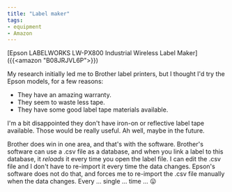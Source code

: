 ```yaml
---
title: "Label maker"
tags:
- equipment
- Amazon
---
```

[Epson LABELWORKS LW-PX800 Industrial Wireless Label Maker]({{<amazon "B08JRJVL6P">}})

My research initially led me to Brother label printers, but I thought I'd try the Epson models, for a few reasons:
- They have an amazing warranty.
- They seem to waste less tape.
- They have some good label tape materials available.

I'm a bit disappointed they don't have iron-on or reflective label tape available. Those would be really useful. Ah well, maybe in the future.

Brother does win in one area, and that's with the software. Brother's software can use a .csv file as a database, and when you link a label to this database, it *reloads* it every time you open the label file. I can edit the .csv file and I don't have to re-import it every time the data changes. Epson's software does not do that, and forces me to re-import the .csv file manually when the data changes. Every ... single ... time ... 😛